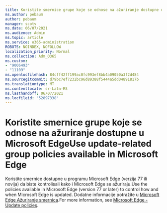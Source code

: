 ```yaml
---
title: Koristite smernice grupe koje se odnose na ažuriranje dostupne u Microsoft Edge
ms.author: pebaum
author: pebaum
manager: scotv
ms.date: 06/07/2021
ms.audience: Admin
ms.topic: article
ms.service: o365-administration
ROBOTS: NOINDEX, NOFOLLOW
localization_priority: Normal
ms.collection: Adm_O365
ms.custom:
- "9006493"
- "11109"
ms.openlocfilehash: 84cff42ff199ac0fc993ef8bb4a09050a3f2d484
ms.sourcegitcommit: d79bc7ef7232bc96d89388f5444a5dd04891817b
ms.translationtype: MT
ms.contentlocale: sr-Latn-RS
ms.lasthandoff: 06/07/2021
ms.locfileid: "52897338"
---
```

# <a name="use-update-related-group-policies-available-in-microsoft-edge"></a><span data-ttu-id="0fe45-102">Koristite smernice grupe koje se odnose na ažuriranje dostupne u Microsoft Edge</span><span class="sxs-lookup"><span data-stu-id="0fe45-102">Use update-related group policies available in Microsoft Edge</span></span>

<span data-ttu-id="0fe45-103">Koristite smernice dostupne u programu Microsoft Edge (verzija 77 ili novija) da biste kontrolisali kako i Microsoft Edge se ažuriraju.</span><span class="sxs-lookup"><span data-stu-id="0fe45-103">Use the policies available in Microsoft Edge (version 77 or later) to control how and when Microsoft Edge is updated.</span></span> <span data-ttu-id="0fe45-104">Dodatne informacije potražite u [Microsoft Edge Ažuriranje smernica](/DeployEdge/microsoft-edge-update-policies#available-policies).</span><span class="sxs-lookup"><span data-stu-id="0fe45-104">For more information, see [Microsoft Edge - Update policies](/DeployEdge/microsoft-edge-update-policies#available-policies).</span></span>
